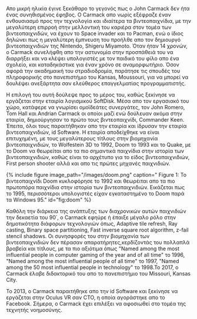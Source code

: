 Απο μικρή ηλικία έγινε ξεκάθαρο το γεγονός πως ο John Carmack δεν ήτα ένας συνηθισμένος έφηβος. Ο Carmack απο νωρίς εξέφραζε έναν ενθουσιασμό προς την τεχνολογία και ιδιαίτερα τα βιντεοπαιχνίδια, με την μεγαλύτερη επιρροή στην μελλοντική του καριέρα στον τομέα των βιντεοπαιχνιδών, να έχουν το Space invader και το Pacman, ενώ ο ίδιος δηλώνει πως η μεγαλύτερη έμπνευση του προήλθε απο τον δημιουργό βιντεοπαιχνιδιών της Nintendo, Shigeru Miyamoto. Όταν ήταν 14 χρονών, ο Carmack συνελήφθη απο την αστυνομία στην προσπάθειά του να διαρρήξει και να κλέψει υπολογιστές με τον παιδικό του φίλο απο ένα σχολείο, και καταδηκάστικε για έναν χρόνο σε αναμορφωτήριο. Όσον αφορά την ακαδημαική του στραδιοδρομία, παράτησε τις σπουδές του πληροφορικής στο πανεπιστήμιο του Kansas, Moussouri, για να μπορεί να δουλέψει ανεξάρτητα σαν ελεύθερος επαγγελματίας προγραμματιστής.

Η επιλογή του αυτή δούλεψε προς το μέρος του, καθώς ξεκίνησε να εργάζεται στην εταιρία λογισμικού SoftDisk. Μέσα απο τον εργασιακό του χώρο, κατάφερε να γνωρίσει ομοϊδεάτες συνεργάτες, τον John Romero, Tom Hall και Andrian Carmack οι οποίοι μαζί ενώ δούλευαν ακόμα στην εταιρία, δημιούργησαν το πρώτο τους βιντεοπαιχνίδι, Commander Keen. Έπειτα, όλοι τους παραιτήθηκαν απο την εταιρία και ίδρυσαν την εταιρία βιντεοπαιχνιδιών, id Software. Η εταιρία αποδείχθηκε να είναι επιτυχημένη, με τους μεγαλύτερους τίτλους στην βιομηχανία βιντεοπαιχνιδιών, το Wolfestein 3D το 1992, Doom το 1993 και το Quake, με το Doom να θεωρείται απο τα πιο σημαντικά παιχνίδια στην ιστορία των βιντεοπαιχνιδιών, καθώς είναι το αρχέτυπο για το είδος βιντεοπαιχνιδιών, First person shooter αλλά και απο τις πρώτες μηχανές παιχνιδιών.

{% include figure image_path="/images/doom.png" caption=" Figure 1: Το βιντεοπαιχνίδι Doom κυκλοφόρησε το 1992 και θεωρέιται απο τα πιο πρωτοπόρα παιχνίδια στην ιστορία των βιντεοπαιχνιδιών. Εικάζεται πως το 1995, περισσότεροι υπολογιστές είχαν εγκαταστημένο το Doom παρά τα Windows 95." id="fig:doom" %}

 Καθόλη την διάρκεια της ανάπτυξης των διαχρονικών αυτών παιχνιδιών την δεκαετία του 90΄, ο Carmack εφηύρε ή έπαιξε μέγαλο ρόλο στην δημοτικότητα διάφορων τεχνολογιών όπως, Adaptive tile refresh, Ray casting, Binary space partitioning, Fast inverse square root algorithm, z-fail stencil shadows. Οι συνησφορές του στην βιομηχανία των βιντεοπαιχνιδιών δεν πέρασαν απαρατήρητες,κερδίζοντάς του πολλαπλά βραβεία και τίτλους, με τα πιο αξιότιμα όπως "Named among the most influential people in computer gaming of the year and of all time" το 1996, "Named among the most influential people of all time" το 1997, "Named among the 50 most influential people in technology" το 1998.Το 2017, ο Carmack έλαβε διδακτορικό του απο το πανεπιστήμιο του Missouri, Kansas City.
 
Το 2013, ο Carmack παραιτήθηκε απο την id Software και ξεκίνησε να εργάζεται στην Oculus VR σαν CTO, η οποία αγοράστηκε απο το Facebook. Σήμερα, ο Carmack έχει επιλέξει να αφοσιωθεί στο τομέα της τεχνητής νοημοσύνης.
